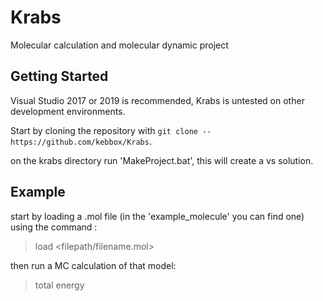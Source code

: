 # Krabs
Molecular calculation and molecular dynamic project

## Getting Started
Visual Studio 2017 or 2019 is recommended, Krabs is untested on other development environments.

Start by cloning the repository with `git clone -- https://github.com/kebbox/Krabs`.

on the krabs directory run 'MakeProject.bat', this will create a vs solution.

## Example

start by loading a .mol file (in the 'example_molecule' you can find one) using the command :
>load <filepath/filename.mol>

then run a MC calculation of that model:
>total energy 
